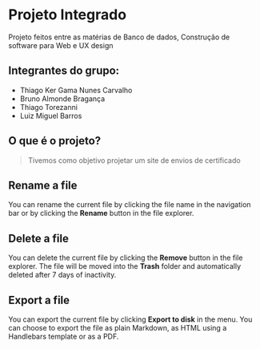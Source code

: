 # Projeto Integrado

Projeto feitos entre as matérias de Banco de dados, Construção de software para Web e UX design



## Integrantes do grupo:

* Thiago Ker Gama Nunes Carvalho
* Bruno Almonde Bragança
* Thiago Torezanni
* Luiz Miguel Barros

## O que é o projeto?

>Tivemos como objetivo projetar um site de envios de certificado

## Rename a file

You can rename the current file by clicking the file name in the navigation bar or by clicking the **Rename** button in the file explorer.

## Delete a file

You can delete the current file by clicking the **Remove** button in the file explorer. The file will be moved into the **Trash** folder and automatically deleted after 7 days of inactivity.

## Export a file

You can export the current file by clicking **Export to disk** in the menu. You can choose to export the file as plain Markdown, as HTML using a Handlebars template or as a PDF.



